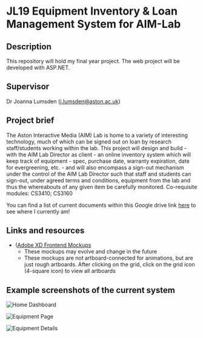 # JL19 Equipment Inventory & Loan Management System for AIM-Lab

## Description
This repository will hold my final year project. The web project will be developed with ASP.NET.

## Supervisor
Dr Joanna Lumsden ([j.lumsden@aston.ac.uk](mailto:j.lumsden@aston.ac.uk))

## Project brief
The Aston Interactive Media (AIM) Lab is home to a variety of interesting technology, much of which can be signed out on loan by research staff/students working within the lab. This project will design and build - with the AIM Lab Director as client - an online inventory system which will keep track of equipment - spec, purchase date, warranty expiration, date for evergreening, etc. - and will also encompass a sign-out mechanism under the control of the AIM Lab Director such that staff and students can sign-out, under agreed terms and conditions, equipment from the lab and thus the whereabouts of any given item be carefully monitored. Co-requisite modules: CS3410; CS3160

You can find a list of current documents within this Google drive link [here](https://drive.google.com/drive/folders/1qfzen5QwIkEONeCTrvyNe7FD1jh9Aut_?usp=sharing) to see where I currently am!

## Links and resources
- ([Adobe XD Frontend Mockups](https://xd.adobe.com/view/0def09b2-8346-4e37-b770-13f543e4b9f3-58bc/)
  - These mockups may evolve and change in the future
  - These mockups are not artboard-connected for animations, but are just rough artboards. After clicking on the grid, click on the grid icon (4-square icon) to view all artboards

## Example screenshots of the current system
![Home Dashboard](https://i.gyazo.com/a1bc9e17647555f9a9a770212f199982.png "Home dashboard")

![Equipment Page](https://i.gyazo.com/dae09e003b9fb18d78b17ebc0c3e3287.png "Equipment view")

![Equipment Details](https://i.gyazo.com/3042d50ad20cdbdb9fcb329b0044d542.png "Equipment details")
